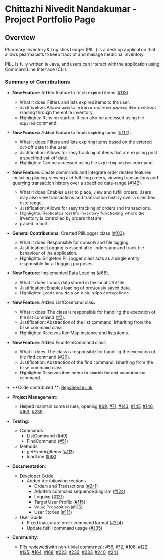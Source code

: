 # Chittazhi Nivedit Nandakumar - Project Portfolio Page

## Overview

Pharmacy Inventory & Logistics Ledger (PILL) is a desktop application that allows
pharmacists to keep track of and manage medicinal inventory.

PILL is fully written in Java, and users can interact with the application using
Command Line Interface (CLI).

### Summary of Contributions

- **New Feature**: Added feature to fetch expired items ([#113](https://github.com/AY2425S1-CS2113-W14-4/tp/pull/113)).
    - What it does: Filters and lists expired items to the user.
    - Justification: Allows user to retrieve and view expired items without reading through the entire inventory.
    - Highlights: Runs on startup. It can also be accessed using the `expired` command.
- **New Feature**: Added feature to fetch expiring items ([#114](https://github.com/AY2425S1-CS2113-W14-4/tp/pull/114)).
    - What it does: Filters and lists expiring items based on the entered cut-off date to the user.
    - Justification: Allows for easy tracking of items that are expiring post a specified cut-off date.
    - Highlights: Can be accessed using the `expiring <date>` command.
- **New Feature**: Create commands and integrate order related features including placing, viewing and fulfilling
  orders, viewing transactions and querying transaction history over a specified date-range
  ([#142](https://github.com/AY2425S1-CS2113-W14-4/tp/pull/142)).
    - What it does: Enables user to place, view and fulfill orders. Users may also view transactions and transaction
      history over a specified date range.
    - Justification: Allows for easy tracking of orders and transactions.
    - Highlights: Replicates real life inventory functioning where the inventory is controlled by orders that are
    - placed in bulk.
- **General Contributions**: Created PillLogger class ([#103](https://github.com/AY2425S1-CS2113-W14-4/tp/pull/103)).
    - What it does: Responsible for console and file logging.
    - Justification: Logging is essential to understand and track the behaviour of the application.
    - Highlights: Singleton PillLogger class acts as a single entity responsible for all logging purposes.
- **New Feature**: Implemented Data Loading ([#68](https://github.com/AY2425S1-CS2113-W14-4/tp/pull/68)).
    - What it does: Loads data stored in the local CSV file.
    - Justification: Enables loading of previously saved data.
    - Highlights: Loads any data on disk, skips corrupt lines.
- **New Feature**: Added ListCommand class
    - What it does: The class is responsible for handling the execution of the list
      command ([#7](https://github.com/AY2425S1-CS2113-W14-4/tp/pull/7)).
    - Justification: Abstraction of the list command, inheriting from the base command class.
    - Highlights: Receives ItemMap instance and lists items.
- **New Feature**: Added FindItemCommand class
    - What it does: The class is responsible for handling the execution of the find
      command ([#20](https://github.com/AY2425S1-CS2113-W14-4/tp/pull/20)).
    - Justification: Abstraction of the find command, inheriting from the base command class.
    - Highlights: Receives item name to search for and executes the command.
- **Code contributed
  **: [RepoSense link](https://nus-cs2113-ay2425s1.github.io/tp-dashboard/?search=cnivedit&breakdown=true)
- **Project Management**:
    - Helped maintain some issues, opening
      [#69](https://github.com/AY2425S1-CS2113-W14-4/tp/issues/69),
      [#71](https://github.com/AY2425S1-CS2113-W14-4/tp/issues/71),
      [#143](https://github.com/AY2425S1-CS2113-W14-4/tp/issues/143),
      [#145](https://github.com/AY2425S1-CS2113-W14-4/tp/issues/145),
      [#146](https://github.com/AY2425S1-CS2113-W14-4/tp/issues/146),
      [#163](https://github.com/AY2425S1-CS2113-W14-4/tp/issues/163),
      [#239](https://github.com/AY2425S1-CS2113-W14-4/tp/issues/239),

- **Testing**:
    - Commands
        - ListCommand ([#49](https://github.com/AY2425S1-CS2113-W14-4/tp/pull/49))
        - FindCommand ([#51](https://github.com/AY2425S1-CS2113-W14-4/tp/pull/51))
    - Methods
        - getExpiringItems ([#113](https://github.com/AY2425S1-CS2113-W14-4/tp/pull/113))
        - loadLine ([#68](https://github.com/AY2425S1-CS2113-W14-4/tp/pull/68))
    
- **Documentation**:
    - Developer Guide
        - Added the following sections
            - Orders and Transactions ([#241](https://github.com/AY2425S1-CS2113-W14-4/tp/pull/241))
            - AddItem command sequence diagram ([#124](https://github.com/AY2425S1-CS2113-W14-4/tp/pull/124))
            - Logging ([#121](https://github.com/AY2425S1-CS2113-W14-4/tp/pull/121))
            - Target User Profile ([#115](https://github.com/AY2425S1-CS2113-W14-4/tp/pull/115))
            - Value Proposition ([#115](https://github.com/AY2425S1-CS2113-W14-4/tp/pull/115))
            - User Stories ([#115](https://github.com/AY2425S1-CS2113-W14-4/tp/pull/115))
    - User Guide
        - Fixed inaccurate order command format ([#224](https://github.com/AY2425S1-CS2113-W14-4/tp/pull/224))
        - Update fulfill command usage ([#235](https://github.com/AY2425S1-CS2113-W14-4/tp/pull/235))

- **Community**:
    - PRs reviewed(with non-trivial comments):
      [#56](https://github.com/AY2425S1-CS2113-W14-4/tp/pull/56),
      [#72](https://github.com/AY2425S1-CS2113-W14-4/tp/pull/72),
      [#106](https://github.com/AY2425S1-CS2113-W14-4/tp/pull/106),
      [#122](https://github.com/AY2425S1-CS2113-W14-4/tp/pull/122),
      [#125](https://github.com/AY2425S1-CS2113-W14-4/tp/pull/125),
      [#164](https://github.com/AY2425S1-CS2113-W14-4/tp/pull/164),
      [#168](https://github.com/AY2425S1-CS2113-W14-4/tp/pull/168),
      [#223](https://github.com/AY2425S1-CS2113-W14-4/tp/pull/223),
      [#232](https://github.com/AY2425S1-CS2113-W14-4/tp/pull/232),
      [#233](https://github.com/AY2425S1-CS2113-W14-4/tp/pull/233),
      [#240](https://github.com/AY2425S1-CS2113-W14-4/tp/pull/240),
      [#243](https://github.com/AY2425S1-CS2113-W14-4/tp/pull/243)
